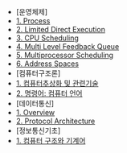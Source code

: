 * [운영체제]
 * [1. Process]([Operating_System]/[Operating_System]1_Process.md)
 * [2. Limited Direct Execution]([Operating_System]/[Operating_System]2_Limited_Direct_Execution.md)
 * [3. CPU Scheduling]([Operating_System]/[Operating_System]3_CPU_Scheduling.md)
 * [4. Multi Level Feedback Queue]([Operating_System]/[Operating_System]4_Multi_Level_Feedback_Queue.md)
 * [5. Multiprocessor Scheduling]([Operating_System]/[Operating_System]5_Multiprocessor_Scheduling.md)
 * [6. Address Spaces]([Operating_System]/[Operating_System]6_Address_Spaces.md)
* [컴퓨터구조론]
 * [1. 컴퓨터추상화 및 관련기술]([Computer_Architecture]/[Computer_Architecture]1_Computer_Abstractions_And_Technology.md)
 * [2. 명령어: 컴퓨터 언어]([Computer_Architecture]/[Computer_Architecture]2_Instructions_of_the_Computer.md)
* [데이터통신]
 * [1. Overview]([Data_Communication]/[Data_Communication]1_Overview.md)
 * [2. Protocol Architecture]([Data_Communication]/[Data_Communication]2_Protocol_Architecture.md)
* [정보통신기초]
 * [1. 컴퓨터 구조와 기계어]([Introduction_to_Information_Communication]/[Introduction_to_Information_Communication]2_Data_Storage.md)